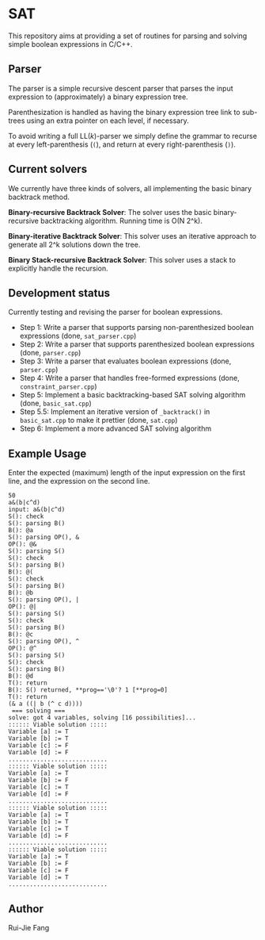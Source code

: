 # SAT
This repository aims at providing a set of routines for parsing and solving simple boolean expressions in C/C++.

## Parser

The parser is a simple recursive descent parser that parses the input expression to (approximately) a binary expression tree.

Parenthesization is handled as having the binary expression tree link to sub-trees using an extra pointer on each level, if necessary.

To avoid writing a full LL(*k*)-parser we simply define the grammar to recurse at every left-parenthesis (`(`), and return
at every right-parenthesis (`)`).

## Current solvers
We currently have three kinds of solvers, all implementing the basic binary backtrack method.

**Binary-recursive Backtrack Solver**: The solver uses the basic binary-recursive backtracking algorithm. Running time is O(N 2^k).

**Binary-iterative Backtrack Solver**: This solver uses an iterative approach to generate all 2^k solutions down the tree.

**Binary Stack-recursive Backtrack Solver**: This solver uses a stack to explicitly handle the recursion.

## Development status

Currently testing and revising the parser for boolean expressions.

 - Step 1: Write a parser that supports parsing non-parenthesized boolean expressions (done, `sat_parser.cpp`)
 - Step 2: Write a parser that supports parenthesized boolean expressions (done, `parser.cpp`)
 - Step 3: Write a parser that evaluates boolean expressions (done, `parser.cpp`)
 - Step 4: Write a parser that handles free-formed expressions (done, `constraint_parser.cpp`)
 - Step 5: Implement a basic backtracking-based SAT solving algorithm (done, `basic_sat.cpp`)
 - Step 5.5: Implement an iterative version of `_backtrack()` in `basic_sat.cpp` to make it prettier (done, `sat.cpp`)
 - Step 6: Implement a more advanced SAT solving algorithm

## Example Usage
Enter the expected (maximum) length of the input expression on the first line, and the expression on the second line.
```
50
a&(b|c^d)
input: a&(b|c^d)
S(): check
S(): parsing B()
B(): @a
S(): parsing OP(), &
OP(): @&
S(): parsing S()
S(): check
S(): parsing B()
B(): @(
S(): check
S(): parsing B()
B(): @b
S(): parsing OP(), |
OP(): @|
S(): parsing S()
S(): check
S(): parsing B()
B(): @c
S(): parsing OP(), ^
OP(): @^
S(): parsing S()
S(): check
S(): parsing B()
B(): @d
T(): return
B(): S() returned, **prog=='\0'? 1 [**prog=0]
T(): return
(& a ((| b (^ c d))))
 === solving ===
solve: got 4 variables, solving [16 possibilities]...
:::::: Viable solution :::::
Variable [a] := T
Variable [b] := T
Variable [c] := F
Variable [d] := F
............................
:::::: Viable solution :::::
Variable [a] := T
Variable [b] := F
Variable [c] := T
Variable [d] := F
............................
:::::: Viable solution :::::
Variable [a] := T
Variable [b] := T
Variable [c] := T
Variable [d] := F
............................
:::::: Viable solution :::::
Variable [a] := T
Variable [b] := F
Variable [c] := F
Variable [d] := T
............................

```

## Author
Rui-Jie Fang
